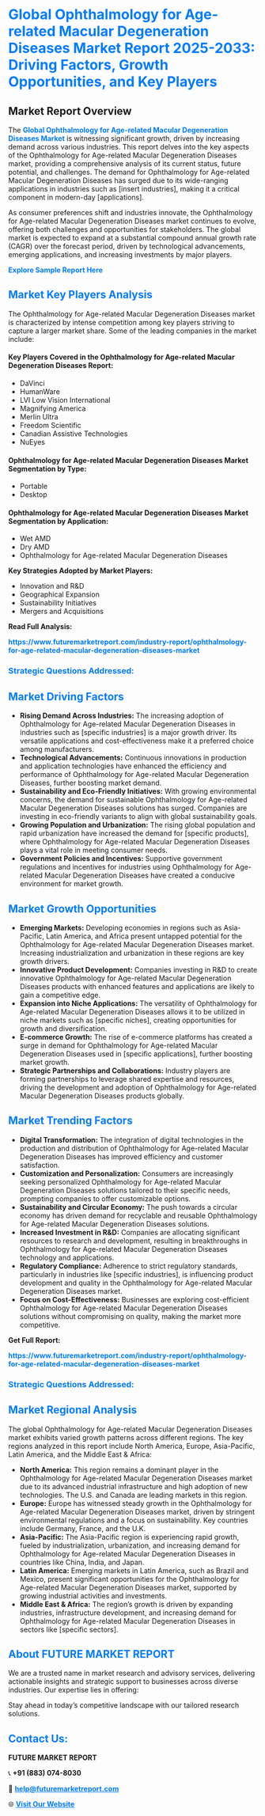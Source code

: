 <h1 style="color: #007BFF;">Global Ophthalmology for Age-related Macular Degeneration Diseases Market Report 2025-2033: Driving Factors, Growth Opportunities, and Key Players</h1>

<section id="overview">
<h2>Market Report Overview</h2>
<p>The <a href="https://www.futuremarketreport.com/industry-report/ophthalmology-for-age-related-macular-degeneration-diseases-market" style="color: #007BFF; text-decoration: none;"><strong>Global Ophthalmology for Age-related Macular Degeneration Diseases Market</strong></a> is witnessing significant growth, driven by increasing demand across various industries. This report delves into the key aspects of the Ophthalmology for Age-related Macular Degeneration Diseases market, providing a comprehensive analysis of its current status, future potential, and challenges. The demand for Ophthalmology for Age-related Macular Degeneration Diseases has surged due to its wide-ranging applications in industries such as [insert industries], making it a critical component in modern-day [applications].</p>
<p>As consumer preferences shift and industries innovate, the Ophthalmology for Age-related Macular Degeneration Diseases market continues to evolve, offering both challenges and opportunities for stakeholders. The global market is expected to expand at a substantial compound annual growth rate (CAGR) over the forecast period, driven by technological advancements, emerging applications, and increasing investments by major players.</p>
</section>

<section id="overview">
<p><a href="https://www.futuremarketreport.com/request-sample/reportId=112436" style="color: #007BFF; text-decoration: none;"><strong>Explore Sample Report Here</strong></a></p>
</section>

<section id="key-players">
<h2 style="color: #007BFF;">Market Key Players Analysis</h2>
<p>The Ophthalmology for Age-related Macular Degeneration Diseases market is characterized by intense competition among key players striving to capture a larger market share. Some of the leading companies in the market include:</p>
<h4>Key Players Covered in the Ophthalmology for Age-related Macular Degeneration Diseases Report:</h4>
<ul><li>DaVinci</li><li>HumanWare</li><li>LVI Low Vision International</li><li>Magnifying America</li><li>Merlin Ultra</li><li>Freedom Scientific</li><li>Canadian Assistive Technologies</li><li>NuEyes</li></ul>
<h4>Ophthalmology for Age-related Macular Degeneration Diseases Market Segmentation by Type:</h4>
<ul><li>Portable</li><li>Desktop</li></ul>

<h4>Ophthalmology for Age-related Macular Degeneration Diseases Market Segmentation by Application:</h4>
<ul><li>Wet AMD</li><li>Dry AMD</li><li>Ophthalmology for Age-related Macular Degeneration Diseases</li></ul>
<p><strong>Key Strategies Adopted by Market Players:</strong></p>
<ul>
<li>Innovation and R&D</li>
<li>Geographical Expansion</li>
<li>Sustainability Initiatives</li>
<li>Mergers and Acquisitions</li>
</ul>
</section>

<section>
<p><strong>Read Full Analysis: </strong></p><a href="https://www.futuremarketreport.com/industry-report/ophthalmology-for-age-related-macular-degeneration-diseases-market" style="color: #007BFF; text-decoration: none;"><strong>https://www.futuremarketreport.com/industry-report/ophthalmology-for-age-related-macular-degeneration-diseases-market</strong></a>
<h3 style="color: #007BFF;">Strategic Questions Addressed:</h3>
</section>

<section id="driving-factors">
<h2 style="color: #007BFF;">Market Driving Factors</h2>
<ul>
<li><strong>Rising Demand Across Industries:</strong> The increasing adoption of Ophthalmology for Age-related Macular Degeneration Diseases in industries such as [specific industries] is a major growth driver. Its versatile applications and cost-effectiveness make it a preferred choice among manufacturers.</li>
<li><strong>Technological Advancements:</strong> Continuous innovations in production and application technologies have enhanced the efficiency and performance of Ophthalmology for Age-related Macular Degeneration Diseases, further boosting market demand.</li>
<li><strong>Sustainability and Eco-Friendly Initiatives:</strong> With growing environmental concerns, the demand for sustainable Ophthalmology for Age-related Macular Degeneration Diseases solutions has surged. Companies are investing in eco-friendly variants to align with global sustainability goals.</li>
<li><strong>Growing Population and Urbanization:</strong> The rising global population and rapid urbanization have increased the demand for [specific products], where Ophthalmology for Age-related Macular Degeneration Diseases plays a vital role in meeting consumer needs.</li>
<li><strong>Government Policies and Incentives:</strong> Supportive government regulations and incentives for industries using Ophthalmology for Age-related Macular Degeneration Diseases have created a conducive environment for market growth.</li>
</ul>
</section>

<section id="growth-opportunities">
<h2 style="color: #007BFF;">Market Growth Opportunities</h2>
<ul>
<li><strong>Emerging Markets:</strong> Developing economies in regions such as Asia-Pacific, Latin America, and Africa present untapped potential for the Ophthalmology for Age-related Macular Degeneration Diseases market. Increasing industrialization and urbanization in these regions are key growth drivers.</li>
<li><strong>Innovative Product Development:</strong> Companies investing in R&D to create innovative Ophthalmology for Age-related Macular Degeneration Diseases products with enhanced features and applications are likely to gain a competitive edge.</li>
<li><strong>Expansion into Niche Applications:</strong> The versatility of Ophthalmology for Age-related Macular Degeneration Diseases allows it to be utilized in niche markets such as [specific niches], creating opportunities for growth and diversification.</li>
<li><strong>E-commerce Growth:</strong> The rise of e-commerce platforms has created a surge in demand for Ophthalmology for Age-related Macular Degeneration Diseases used in [specific applications], further boosting market growth.</li>
<li><strong>Strategic Partnerships and Collaborations:</strong> Industry players are forming partnerships to leverage shared expertise and resources, driving the development and adoption of Ophthalmology for Age-related Macular Degeneration Diseases products globally.</li>
</ul>
</section>

<section id="trending-factors">
<h2 style="color: #007BFF;">Market Trending Factors</h2>
<ul>
<li><strong>Digital Transformation:</strong> The integration of digital technologies in the production and distribution of Ophthalmology for Age-related Macular Degeneration Diseases has improved efficiency and customer satisfaction.</li>
<li><strong>Customization and Personalization:</strong> Consumers are increasingly seeking personalized Ophthalmology for Age-related Macular Degeneration Diseases solutions tailored to their specific needs, prompting companies to offer customizable options.</li>
<li><strong>Sustainability and Circular Economy:</strong> The push towards a circular economy has driven demand for recyclable and reusable Ophthalmology for Age-related Macular Degeneration Diseases solutions.</li>
<li><strong>Increased Investment in R&D:</strong> Companies are allocating significant resources to research and development, resulting in breakthroughs in Ophthalmology for Age-related Macular Degeneration Diseases technology and applications.</li>
<li><strong>Regulatory Compliance:</strong> Adherence to strict regulatory standards, particularly in industries like [specific industries], is influencing product development and quality in the Ophthalmology for Age-related Macular Degeneration Diseases market.</li>
<li><strong>Focus on Cost-Effectiveness:</strong> Businesses are exploring cost-efficient Ophthalmology for Age-related Macular Degeneration Diseases solutions without compromising on quality, making the market more competitive.</li>
</ul>
</section>

<section>
<p><strong>Get Full Report: </strong></p><a href="https://www.futuremarketreport.com/industry-report/ophthalmology-for-age-related-macular-degeneration-diseases-market" style="color: #007BFF; text-decoration: none;"><strong>https://www.futuremarketreport.com/industry-report/ophthalmology-for-age-related-macular-degeneration-diseases-market</strong></a>
<h3 style="color: #007BFF;">Strategic Questions Addressed:</h3>
</section>


<section id="regional-analysis">
<h2 style="color: #007BFF;">Market Regional Analysis</h2>
<p>The global Ophthalmology for Age-related Macular Degeneration Diseases market exhibits varied growth patterns across different regions. The key regions analyzed in this report include North America, Europe, Asia-Pacific, Latin America, and the Middle East & Africa:</p>
<ul>
<li><strong>North America:</strong> This region remains a dominant player in the Ophthalmology for Age-related Macular Degeneration Diseases market due to its advanced industrial infrastructure and high adoption of new technologies. The U.S. and Canada are leading markets in this region.</li>
<li><strong>Europe:</strong> Europe has witnessed steady growth in the Ophthalmology for Age-related Macular Degeneration Diseases market, driven by stringent environmental regulations and a focus on sustainability. Key countries include Germany, France, and the U.K.</li>
<li><strong>Asia-Pacific:</strong> The Asia-Pacific region is experiencing rapid growth, fueled by industrialization, urbanization, and increasing demand for Ophthalmology for Age-related Macular Degeneration Diseases in countries like China, India, and Japan.</li>
<li><strong>Latin America:</strong> Emerging markets in Latin America, such as Brazil and Mexico, present significant opportunities for the Ophthalmology for Age-related Macular Degeneration Diseases market, supported by growing industrial activities and investments.</li>
<li><strong>Middle East & Africa:</strong> The region’s growth is driven by expanding industries, infrastructure development, and increasing demand for Ophthalmology for Age-related Macular Degeneration Diseases in sectors like [specific sectors].</li>
</ul>
</section>

<footer>
<h2 style="color: #007BFF;">About FUTURE MARKET REPORT</h2>
<p>We are a trusted name in market research and advisory services, delivering actionable insights and strategic support to businesses across diverse industries. Our expertise lies in offering:</p>

<p>Stay ahead in today’s competitive landscape with our tailored research solutions.</p>

<h2 style="color: #007BFF;">Contact Us:</h2>
<p><strong>FUTURE MARKET REPORT</strong></p>
<p>📞 <strong>+91 (883) 074-8030</strong></p>
<p>📧 <strong><a href="mailto:help@futuremarketreport.com" style="color: #007BFF;">help@futuremarketreport.com</a></strong></p>
<p>🌐 <strong><a href="https://www.futuremarketreport.com/" style="color: #007BFF;">Visit Our Website</a></strong></p>
</footer>